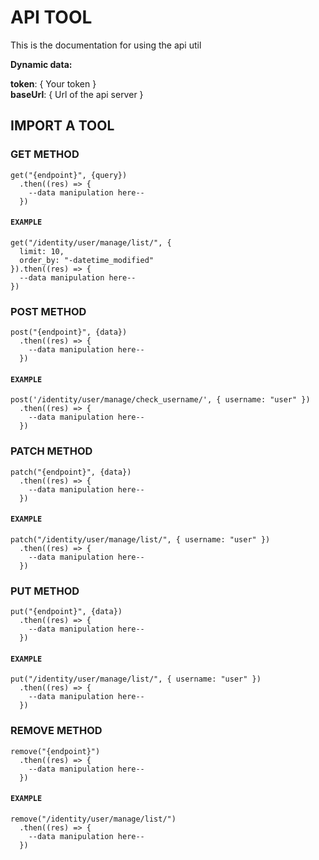 # API TOOL

This is the documentation for using the api util

<b>Dynamic data:</b>

<b>token</b>: { Your token } <br />
<b>baseUrl</b>: { Url of the api server }

## IMPORT A TOOL

### GET METHOD

```
get("{endpoint}", {query})
  .then((res) => {
    --data manipulation here--
  })
```

#### `EXAMPLE`

```
get("/identity/user/manage/list/", {
  limit: 10,
  order_by: "-datetime_modified"
}).then((res) => {
  --data manipulation here--
})
```

### POST METHOD

```
post("{endpoint}", {data})
  .then((res) => {
    --data manipulation here--
  })
```

#### `EXAMPLE`

```
post('/identity/user/manage/check_username/', { username: "user" })
  .then((res) => {
    --data manipulation here--
  })
```

### PATCH METHOD

```
patch("{endpoint}", {data})
  .then((res) => {
    --data manipulation here--
  })
```

#### `EXAMPLE`

```
patch("/identity/user/manage/list/", { username: "user" })
  .then((res) => {
    --data manipulation here--
  })
```

### PUT METHOD

```
put("{endpoint}", {data})
  .then((res) => {
    --data manipulation here--
  })
```

#### `EXAMPLE`

```
put("/identity/user/manage/list/", { username: "user" })
  .then((res) => {
    --data manipulation here--
  })
```

### REMOVE METHOD

```
remove("{endpoint}")
  .then((res) => {
    --data manipulation here--
  })
```

#### `EXAMPLE`

```
remove("/identity/user/manage/list/")
  .then((res) => {
    --data manipulation here--
  })
```
